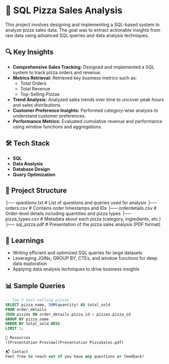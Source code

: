 # 🍕 SQL Pizza Sales Analysis

This project involves designing and implementing a SQL-based system to analyze pizza sales data. The goal was to extract actionable insights from raw data using advanced SQL queries and data analysis techniques.

## 🔍 Key Insights

- **Comprehensive Sales Tracking:** Designed and implemented a SQL system to track pizza orders and revenue.
- **Metrics Retrieval:** Retrieved key business metrics such as:
  - Total Orders
  - Total Revenue
  - Top-Selling Pizzas
- **Trend Analysis:** Analyzed sales trends over time to uncover peak hours and sales distributions.
- **Customer Preference Insights:** Performed category-wise analysis to understand customer preferences.
- **Performance Metrics:** Evaluated cumulative revenue and performance using window functions and aggregations.

## 🛠 Tech Stack

- **SQL**
- **Data Analysis**
- **Database Design**
- **Query Optimization**

## 📁 Project Structure

├── questions.txt # List of questions and queries used for analysis
├── orders.csv # Contains order timestamps and IDs
├── orderdetails.csv # Order-level details including quantities and pizza types
├── pizza_types.csv # Metadata about each pizza (category, ingredients, etc.)
├── sql_pizza.pdf # Presentation of the pizza sales analysis (PDF format)


## 🧠 Learnings

- Writing efficient and optimized SQL queries for large datasets
- Leveraging JOINs, GROUP BY, CTEs, and window functions for deep data exploration
- Applying data analysis techniques to drive business insights

## 📊 Sample Queries

```sql
-- Top 5 best-selling pizzas
SELECT pizza_name, SUM(quantity) AS total_sold
FROM order_details
JOIN pizzas ON order_details.pizza_id = pizzas.pizza_id
GROUP BY pizza_name
ORDER BY total_sold DESC
LIMIT 5;

📎 Resources
![Presentation Preview](Presentation PizzaSales.pdf)

📬 Contact
Feel free to reach out if you have any questions or feedback!
